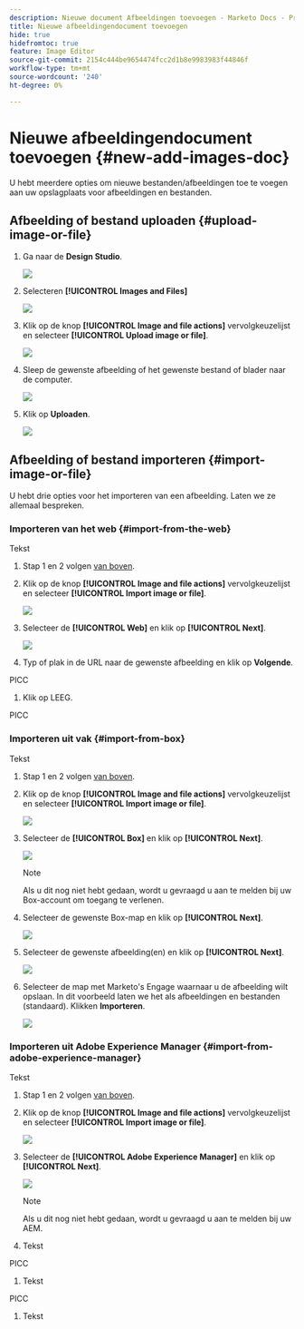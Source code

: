 ```yaml
---
description: Nieuwe document Afbeeldingen toevoegen - Marketo Docs - Productdocumentatie
title: Nieuwe afbeeldingendocument toevoegen
hide: true
hidefromtoc: true
feature: Image Editor
source-git-commit: 2154c444be9654474fcc2d1b8e9983983f44846f
workflow-type: tm+mt
source-wordcount: '240'
ht-degree: 0%

---
```


# Nieuwe afbeeldingendocument toevoegen {#new-add-images-doc}

U hebt meerdere opties om nieuwe bestanden/afbeeldingen toe te voegen aan uw opslagplaats voor afbeeldingen en bestanden.

## Afbeelding of bestand uploaden {#upload-image-or-file}

1. Ga naar de **Design Studio**.

   ![](assets/add-images-and-files-to-marketo-1.png)

1. Selecteren **[!UICONTROL Images and Files]**

   ![](assets/add-images-and-files-to-marketo-2.png)

1. Klik op de knop **[!UICONTROL Image and file actions]** vervolgkeuzelijst en selecteer **[!UICONTROL Upload image or file]**.

   ![](assets/add-images-and-files-to-marketo-3.png)

1. Sleep de gewenste afbeelding of het gewenste bestand of blader naar de computer.

   ![](assets/add-images-and-files-to-marketo-4.png)

1. Klik op **Uploaden**.

   ![](assets/add-images-and-files-to-marketo-5.png)

## Afbeelding of bestand importeren {#import-image-or-file}

U hebt drie opties voor het importeren van een afbeelding. Laten we ze allemaal bespreken.

### Importeren van het web {#import-from-the-web}

Tekst

1. Stap 1 en 2 volgen [van boven](#upload-image-or-file).

1. Klik op de knop **[!UICONTROL Image and file actions]** vervolgkeuzelijst en selecteer **[!UICONTROL Import image or file]**.

   ![](assets/add-images-and-files-to-marketo-6.png)

1. Selecteer de **[!UICONTROL Web]** en klik op **[!UICONTROL Next]**.

   ![](assets/add-images-and-files-to-marketo-7.png)

1. Typ of plak in de URL naar de gewenste afbeelding en klik op **Volgende**.

PICC

1. Klik op LEEG.

PICC

### Importeren uit vak {#import-from-box}

Tekst

1. Stap 1 en 2 volgen [van boven](#upload-image-or-file).

1. Klik op de knop **[!UICONTROL Image and file actions]** vervolgkeuzelijst en selecteer **[!UICONTROL Import image or file]**.

   ![](assets/add-images-and-files-to-marketo-10.png)

1. Selecteer de **[!UICONTROL Box]** en klik op **[!UICONTROL Next]**.

   ![](assets/add-images-and-files-to-marketo-11.png)

   >[!NOTE]
   >
   >Als u dit nog niet hebt gedaan, wordt u gevraagd u aan te melden bij uw Box-account om toegang te verlenen.

1. Selecteer de gewenste Box-map en klik op **[!UICONTROL Next]**.

   ![](assets/add-images-and-files-to-marketo-12.png)

1. Selecteer de gewenste afbeelding(en) en klik op **[!UICONTROL Next]**.

   ![](assets/add-images-and-files-to-marketo-13.png)

1. Selecteer de map met Marketo&#39;s Engage waarnaar u de afbeelding wilt opslaan. In dit voorbeeld laten we het als afbeeldingen en bestanden (standaard). Klikken **Importeren**.

   ![](assets/add-images-and-files-to-marketo-14.png)

### Importeren uit Adobe Experience Manager {#import-from-adobe-experience-manager}

Tekst

1. Stap 1 en 2 volgen [van boven](#upload-image-or-file).

1. Klik op de knop **[!UICONTROL Image and file actions]** vervolgkeuzelijst en selecteer **[!UICONTROL Import image or file]**.

   ![](assets/add-images-and-files-to-marketo-15.png)

1. Selecteer de **[!UICONTROL Adobe Experience Manager]** en klik op **[!UICONTROL Next]**.

   ![](assets/add-images-and-files-to-marketo-16.png)

   >[!NOTE]
   >
   >Als u dit nog niet hebt gedaan, wordt u gevraagd u aan te melden bij uw AEM.

1. Tekst

PICC

1. Tekst

PICC

1. Tekst
